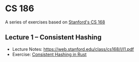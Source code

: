 # CS 186

A series of exercises based on [Stanford's CS 168](https://web.stanford.edu/class/cs168/)

## Lecture 1 – Consistent Hashing

- Lecture Notes: https://web.stanford.edu/class/cs168/l/l1.pdf
- Exercise: [Consistent Hashing in Rust](/1_consistent_hashing/README.md)
